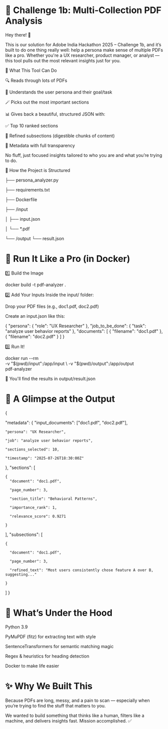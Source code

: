 # 🧠 Challenge 1b: Multi-Collection PDF Analysis
Hey there! 👋

This is our solution for Adobe India Hackathon 2025 – Challenge 1b, and it’s built to do one thing really well: help a persona make sense of multiple PDFs like a pro. Whether you're a UX researcher, product manager, or analyst — this tool pulls out the most relevant insights just for you.

🚀 What This Tool Can Do

🔍 Reads through lots of PDFs

🧠 Understands the user persona and their goal/task

🪄 Picks out the most important sections

📊 Gives back a beautiful, structured JSON with:

✅ Top 10 ranked sections

🧩 Refined subsections (digestible chunks of content)

📌 Metadata with full transparency

No fluff, just focused insights tailored to who you are and what you’re trying to do.

📁 How the Project is Structured


├── persona_analyzer.py    

├── requirements.txt  

├── Dockerfile   

├── /input

│   ├── input.json 

│   └── *.pdf    

└── /output
    └── result.json           
# 🐳 Run It Like a Pro (in Docker)
1️⃣ Build the Image

docker build -t pdf-analyzer .

2️⃣ Add Your Inputs
Inside the input/ folder:

Drop your PDF files (e.g., doc1.pdf, doc2.pdf)

Create an input.json like this:

{
  "persona": { "role": "UX Researcher" },
  "job_to_be_done": { "task": "analyze user behavior reports" },
  "documents": [
    { "filename": "doc1.pdf" },
    { "filename": "doc2.pdf" }
  ]
}

3️⃣ Run It!

docker run --rm \
  -v "$(pwd)/input":/app/input \
  -v "$(pwd)/output":/app/output \
  pdf-analyzer

🎉 You'll find the results in output/result.json

# 🔎 A Glimpse at the Output

{
  
  "metadata": {
    "input_documents": ["doc1.pdf", "doc2.pdf"],
    
    "persona": "UX Researcher",
    
    "job": "analyze user behavior reports",
    
    "sections_selected": 10,
    
    "timestamp": "2025-07-26T18:30:00Z"
  },
  "sections": [
  
    {
      "document": "doc1.pdf",
      
      "page_number": 3,
      
      "section_title": "Behavioral Patterns",
      
      "importance_rank": 1,
      
      "relevance_score": 0.9271
      
    }
  ],
  "subsections": [
  
    {
    
      "document": "doc1.pdf",
      
      "page_number": 3,
      
      "refined_text": "Most users consistently chose feature A over B, suggesting..."
      
    }
  ]
}

# 🧠 What’s Under the Hood
Python 3.9

PyMuPDF (fitz) for extracting text with style

SentenceTransformers for semantic matching magic

Regex & heuristics for heading detection

Docker to make life easier

# ✨ Why We Built This

Because PDFs are long, messy, and a pain to scan — especially when you’re trying to find the stuff that matters to you.

We wanted to build something that thinks like a human, filters like a machine, and delivers insights fast. Mission accomplished. ✅
